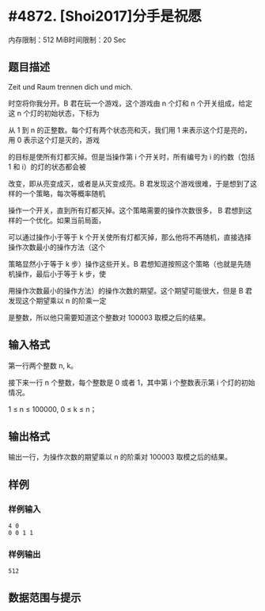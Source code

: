 # #4872. [Shoi2017]分手是祝愿

内存限制：512 MiB时间限制：20 Sec

## 题目描述

Zeit und Raum trennen dich und mich.

时空将你我分开。B 君在玩一个游戏，这个游戏由 n 个灯和 n 个开关组成，给定这 n 个灯的初始状态，下标为

从 1 到 n 的正整数。每个灯有两个状态亮和灭，我们用 1 来表示这个灯是亮的，用 0 表示这个灯是灭的，游戏

的目标是使所有灯都灭掉。但是当操作第 i 个开关时，所有编号为 i 的约数（包括 1 和 i）的灯的状态都会被

改变，即从亮变成灭，或者是从灭变成亮。B 君发现这个游戏很难，于是想到了这样的一个策略，每次等概率随机

操作一个开关，直到所有灯都灭掉。这个策略需要的操作次数很多， B 君想到这样的一个优化。如果当前局面，

可以通过操作小于等于 k 个开关使所有灯都灭掉，那么他将不再随机，直接选择操作次数最小的操作方法（这个

策略显然小于等于 k 步）操作这些开关。B 君想知道按照这个策略（也就是先随机操作，最后小于等于 k 步，使

用操作次数最小的操作方法）的操作次数的期望。这个期望可能很大，但是 B 君发现这个期望乘以 n 的阶乘一定

是整数，所以他只需要知道这个整数对 100003 取模之后的结果。

## 输入格式

第一行两个整数 n, k。

接下来一行 n 个整数，每个整数是 0 或者 1，其中第 i 个整数表示第 i 个灯的初始情况。

1 &le; n &le; 100000, 0 &le; k &le; n；

## 输出格式

输出一行，为操作次数的期望乘以 n 的阶乘对 100003 取模之后的结果。

## 样例

### 样例输入

    
    4 0
    0 0 1 1
    
    

### 样例输出

    
    512
    

## 数据范围与提示
